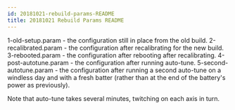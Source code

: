 ```yaml
---
id: 20181021-rebuild-params-README
title: 20181021 Rebuild Params README
---
```


1-old-setup.param - the configuration still in place from the old build.
2-recalibrated.param - the configuration after recalibrating for the new build.
3-rebooted.param - the configuration after rebooting after recalibrating.
4-post-autotune.param - the configuration after running auto-tune.
5-second-autotune.param - the configuration after running a second auto-tune on a windless day and with a fresh batter (rather than at the end of the battery's power as previously).

Note that auto-tune takes several minutes, twitching on each axis in turn.
